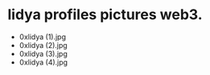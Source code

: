 # lidya profiles pictures web3.
- 0xlidya (1).jpg
- 0xlidya (2).jpg
- 0xlidya (3).jpg
- 0xlidya (4).jpg
